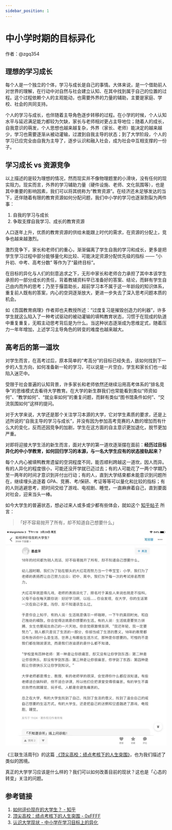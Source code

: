 ```yaml
---
sidebar_position: 1
---
```


# 中小学时期的目标异化

作者：@zgq354 

## 理想的学习成长

每个人是一个独立的个体，学习与成长是自己的事情。大体来说，是一个借助前人对世界的理解，在行动中对自然与社会建立认知、在其中找到属于自己的位置的过程。这个过程依赖个人的主观能动，也需要外界的力量的辅助，主要是家庭、学校、社会的共同支持。

个人的学习与成长，也伴随着主导角色逐步转移的过程。在小学的时候，个人认知水平与延迟满足能力都较为欠缺，家长与老师相对更占主导地位；随着人的成长，自我意识的萌发，个人思想也越来越复杂，外界（家长、老师）能决定的越来越少，学习也需要逐渐从被动灌输，过渡到自我主导的状态；到了大学阶段，个人的学习已应完全由自我为主导了，逐步认识和融入社会，成为社会中互相支撑的一份子。

## 学习成长 vs 资源竞争

以上描述的是较为理想的情况，然而现实并不像物理题里的小滑块，没有任何的现实阻力。现实而言，外界的学习辅助力量（硬件设施、老师、文化氛围等），也是其中重要的影响因素，我们可以将其统称为“教育资源”。在经济还未足够发达的当下，还伴随着有限的教育资源如何分配问题，我们中小学的学习也逐渐割裂为两件事：

1. 自我的学习与成长
2. 争取支撑自我学习、成长的教育资源

人口逐年上升，优质的教育资源的供给未能跟上时代的需求，在资源的分配上，竞争也越来越激烈。

激烈竞争下，家长和老师们的重心，渐渐偏离了学生自我的学习和成长，更多是把学生学习过程中部分能够量化和比较、可能决定资源分配优先级的指标 —— “小升初、中考、高考分数” 等作为了“最终目标”。

在目标的异化与人们的刻意追求之下，无形中家长和老师合力承担了其中本该学生承担的一部分成长的责任，背着教辅资料早已准备好的答案、结论，而鲜有学生自己由内而外的思考；乃至于揠苗助长，超前学习本不属于这一年龄段的知识体系，重复前人既有的答案，内心的空洞逐渐放大，更进一步失去了深入思考问题本质的机会。

如《吾国教育病理》作者郑也夫教授所述：“过度复习是摧毁创造力的利器”，许多学生就这么陷入了一种考试驱动的被动灌输的填鸭教育状态，习惯于在现成的轨道中重复重复，无暇主动思考背后是为什么。当这种状态逐渐成为思维定式，随着压力一年年增加，上述学习主导角色的转变的难度也越来越大。

## 高考后的第一道坎

对学生而言，在高考过后，原本简单的“考高分”的目标已经失去，该如何找到下一步的人生方向，如何准备新一轮的学习，可以说是一片空白，学生和家长们也一起陷入迷茫中。

受限于社会普遍的认知背景，许多家长和老师依然还继续沿用高考体系的“排名竞争”的思维模式去看待大学教育。在大学的新生群我们也常能看到类似“师资如何”、“教学如何”、“就业率如何”的重复问题，而鲜有类似“图书馆条件如何”、“交流氛围如何”这样的提问。

对于大学来说，大学还是那个关注学习本源的大学，它对学生素质的要求，还是上述所说的“自我主导的学习与成长”，并没有因为参加高考竞赛的人数的增加而有什么大的变化，反而还因竞争的加剧，学生在这方面的自主意识更加退化，脱节更加严重。

对即将迎接大学生活的新生而言，面对大学的第一道坎逐渐摆在面前：**经历过目标异化的中小学教育，如何回归学习的本源，与一名大学生应有的状态接轨起来？**

每个人内心被填鸭教育遗留的空洞程度不同，能否顺利跨越这一道坎，因人而异。有的人异化的程度很小，可能还没开学就已迈过去；有的人可能花了一两个学期乃至一两年的时间才意识到并付出行动；有的人，直到大学结束都未能意识到问题所在，继续埋头追逐着 GPA、竞赛、考/保研、考证等等可以量化和比较的指标；有的人则逃避思考，把时间交给了游戏、电视剧、睡觉，一直麻痹着自己，直到要面对社会，迎来当头一棒。

如今大学生的普遍状态，想必过来人或多或少都有些体会，就如这个 [知乎帖子](https://www.zhihu.com/question/26452022/answer/635508898) 所言：

> 「好不容易抛开了所有，却不知道自己想要什么」  

![](./img/student-status.jpg)

《三联生活周刊》的这篇 [《顶尖高校：绩点考核下的人生突围》](https://0xffff.one/d/740-ding-jian-gao-xiao-ji-dian-kao-he-xia-de-ren-sheng-tu-wei)，也为我们描述了类似的困境。

真正的大学学习应该是什么样的？我们可以如何改善目前的现状？这也是「心态的转变」关注的问题。

## 参考链接
1. [如何评价现在的大学生？ - 知乎](https://www.zhihu.com/question/26452022/answer/635508898)
2. [顶尖高校：绩点考核下的人生突围 - 0xFFFF](https://0xffff.one/d/740-ding-jian-gao-xiao-ji-dian-kao-he-xia-de-ren-sheng-tu-wei)
3. [认识大学现状 - 中小学在学习目标上的异化](https://www.yuque.com/0xffff.one/cs-learning/current-situation#PFKRJ)
